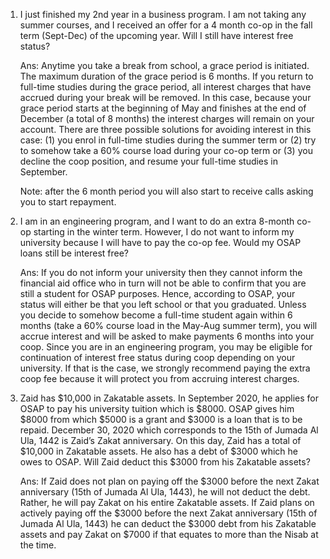 1.  I just finished my 2nd year in a business program. I am not taking any summer courses, and I received an offer for a 4 month co-op in the fall term (Sept-Dec) of the upcoming year. Will I still have interest free status?

    Ans: Anytime you take a break from school, a grace period is initiated. The maximum duration of the grace period is 6 months. If you return to full-time studies during the grace period, all interest charges that have accrued during your break will be removed. In this case, because your grace period starts at the beginning of May and finishes at the end of December (a total of 8 months) the interest charges will remain on your account. There are three possible solutions for avoiding interest in this case: (1) you enrol in full-time studies during the summer term or (2) try to somehow take a 60% course load during your co-op term or (3) you decline the coop position, and resume your full-time studies in September.

    Note: after the 6 month period you will also start to receive calls asking you to start repayment.

2.  I am in an engineering program, and I want to do an extra 8-month co-op starting in the winter term. However, I do not want to inform my university because I will have to pay the co-op fee. Would my OSAP loans still be interest free?

    Ans: If you do not inform your university then they cannot inform the financial aid office who in turn will not be able to confirm that you are still a student for OSAP purposes. Hence, according to OSAP, your status will either be that you left school or that you graduated. Unless you decide to somehow become a full-time student again within 6 months (take a 60% course load in the May-Aug summer term), you will accrue interest and will be asked to make payments 6 months into your coop. Since you are in an engineering program, you may be eligible for continuation of interest free status during coop depending on your university. If that is the case, we strongly recommend paying the extra coop fee because it will protect you from accruing interest charges.

3. Zaid has $10,000 in Zakatable assets. In September 2020, he applies for OSAP to pay his university tuition which is $8000. OSAP gives him $8000 from which $5000 is a grant and $3000 is a loan that is to be repaid. December 30, 2020 which corresponds to the 15th of Jumada Al Ula, 1442 is Zaid’s Zakat anniversary. On this day, Zaid has a total of $10,000 in Zakatable assets. He also has a debt of $3000 which he owes to OSAP. Will Zaid deduct this $3000 from his Zakatable assets?

    Ans: If Zaid does not plan on paying off the $3000 before the next Zakat anniversary (15th of Jumada Al Ula, 1443), he will not deduct the debt. Rather, he will pay Zakat on his entire Zakatable assets. If Zaid plans on actively paying off the $3000 before the next Zakat anniversary (15th of Jumada Al Ula, 1443) he can deduct the $3000 debt from his Zakatable assets and pay Zakat on $7000 if that equates to more than the Nisab at the time.